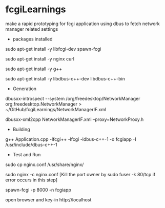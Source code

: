 # fcgiLearnings
make a rapid prototyping for fcgi application using dbus to fetch  network manager related settings

* packages installed

sudo apt-get install -y libfcgi-dev spawn-fcgi

sudo apt-get install -y  nginx curl

sudo apt-get install -y g++

sudo apt-get install -y libdbus-c++-dev libdbus-c++-bin

* Generation

dbusxx-introspect --system /org/freedesktop/NetworkManager org.freedesktop.NetworkManager > ~/GitHub/fcgiLearnings/NetworkManagerIF.xml

dbusxx-xml2cpp NetworkManagerIF.xml –proxy=NetworkProxy.h

* Building

g++ Application.cpp -lfcgi++ -lfcgi -ldbus-c++-1 -o fcgiapp -I /usr/include/dbus-c++-1 

* Test and Run

sudo cp nginx.conf /usr/share/nginx/

sudo nginx -c nginx.conf [Kill the port owner by sudo fuser -k 80/tcp if error occurs in this step]

spawn-fcgi -p 8000 -n fcgiapp

open browser and key-in http://localhost


